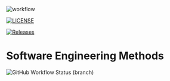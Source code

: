 ![workflow](https://github.com/kyisin21/sem/actions/workflows/main.yml/badge.svg)

[![LICENSE](https://img.shields.io/github/license/kyisin21/sem.svg?style=flat-square)](https://github.com/<github-username>/sem/blob/master/LICENSE)

[![Releases](https://img.shields.io/github/release/kyisin21/sem/all.svg?style=flat-square)](https://github.com/kyisin21/sem/releases)

# Software Engineering Methods
![GitHub Workflow Status (branch)](https://img.shields.io/github/actions/workflow/status/kyisin21/sem/main.yml)
